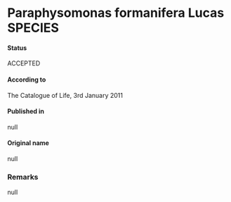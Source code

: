 Paraphysomonas formanifera Lucas SPECIES
=======

#### Status
ACCEPTED

#### According to
The Catalogue of Life, 3rd January 2011

#### Published in
null

#### Original name
null

### Remarks
null